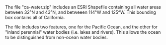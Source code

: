 The file "ca-water.zip" includes an ESRI Shapefile containing all water areas between 32°N and 43°N, and betweeen 114°W and 125°W. This bounding box contains all of California.

The file includes two features, one for the Pacific Ocean, and the other for "inland perennial" water bodies (i.e. lakes and rivers). This allows the ocean to be distinguished from non-ocean water bodies.
